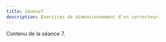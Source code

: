 ```yaml
---
title: Séance7
description: Exercices de dimensionnement d'un correcteur.
---
```


Contenu de la séance 7.